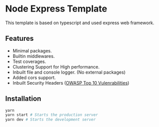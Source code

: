 # Node Express Template

This template is based on typescript and used express web framework.

## Features

- Minimal packages.
- Builtin middlewares.
- Test coverages.
- Clustering Support for High performance.
- Inbuilt file and console logger. (No external packages)
- Added cors support.
- Inbuilt Security Headers ([OWASP Top 10 Vulenrabilities](https://owasp.org/www-project-top-ten/))

## Installation

```bash
yarn
yarn start # Starts the production server
yarn dev # Starts the development server
```
